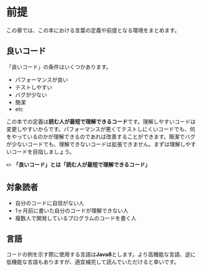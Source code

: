 # 前提
この章では、この本における言葉の定義や前提となる環境をまとめます。

## 良いコード
「良いコード」の条件はいくつかあります。
- パフォーマンスが良い
- テストしやすい
- バグが少ない
- 簡潔
- etc

この本での定義は**読む人が最短で理解できるコード**です。理解しやすいコードは変更しやすいからです。パフォーマンスが悪くてテストしにくいコードでも、何をやっているのかが理解できるのであれば改善することができます。簡潔でバグが少ないコードでも、理解できないコードは拡張できません。まずは理解しやすいコードを目指しましょう。

:pencil2: **「良いコード」とは「読む人が最短で理解できるコード」**

## 対象読者
- 自分のコードに自信がない人
- 1ヶ月前に書いた自分のコードが理解できない人
- 複数人で開発しているプログラムのコードを書く人

## 言語
コードの例を示す際に使用する言語は**Java8**とします。より高機能な言語、逆に低機能な言語もありますが、適宜補完して読んでいただけると幸いです。
